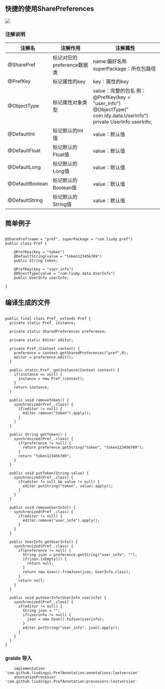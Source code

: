 
## 快捷的使用SharePreferences

[![](https://jitpack.io/v/liudingyi/PrefAnnotation.svg)](https://jitpack.io/#liudingyi/PrefAnnotation)

### 注解说明


注解名| 注解作用 | 注解属性
---|---|---
@SharePref | 标记对应的preference数据类 | name:偏好名称<br>superPackage：所在包路径
@PrefKey | 标记属性的key | key：属性的key
@ObjectType | 标记属性对象类型 | value：完整的包名 例：<br>@PrefKey(key = "user_info")<br>@ObjectType(" com.ldy.data.UserInfo")<br>private UserInfo userInfo;
@DefaultInt | 标记默认的Int值 | value：默认值
@DefaultFloat | 标记默认的Float值 | value：默认值
@DefaultLong | 标记默认的Long值 | value：默认值
@DefaultBoolean | 标记默认的Boolean值 | value：默认值
@DefaultString | 标记默认的String值 | value：默认值

## 简单例子

```

@SharePref(name = "pref", superPackage = "com.liudy.pref")
public class Pref {

    @PrefKey(key = "token")
    @DefaultString(value = "token123456789")
    public String token;

    @PrefKey(key = "user_info")
    @ObjectType(value = "com.liudy.data.UserInfo")
    public UserInfo userInfo;
    
}

```

## 编译生成的文件

```

public final class Pref_ extends Pref {
  private static Pref_ instance;

  private static SharedPreferences preference;

  private static Editor editor;

  private Pref_(Context context) {
    preference = context.getSharedPreferences("pref",0);
    editor = preference.edit();
  }

  public static Pref_ getInstance(Context context) {
    if(instance == null) {
      instance = new Pref_(context);
    }
    return instance;
  }

  public void removeToken() {
    synchronized(Pref_.class) {
      if(editor != null) {
        editor.remove("token").apply();
      }
    }
  }

  public String getToken() {
    synchronized(Pref_.class) {
      if(preference != null) {
        return preference.getString("token", "token123456789");
      }
      return "token123456789";
    }
  }

  public void putToken(String value) {
    synchronized(Pref_.class) {
      if(editor != null && value != null) {
        editor.putString("token", value).apply();
      }
    }
  }

  public void removeUserInfo() {
    synchronized(Pref_.class) {
      if(editor != null) {
        editor.remove("user_info").apply();
      }
    }
  }

  public UserInfo getUserInfo() {
    synchronized(Pref_.class) {
      if(preference != null) {
        String json = preference.getString("user_info", "");
        if(json.isEmpty()) {
          return null;
        }
        return new Gson().fromJson(json, UserInfo.class);
      }
      return null;
    }
  }

  public void putUserInfo(UserInfo userinfo) {
    synchronized(Pref_.class) {
      if(editor != null) {
        String json = "";
        if(userinfo != null) {
          json = new Gson().toJson(userinfo);
        }
        editor.putString("user_info", json).apply();
      }
    }
  }
}

```

### gralde 导入
```
    implementation 'com.github.liudingyi.PrefAnnotation:annotations:lastversion'
    annotationProcessor 'com.github.liudingyi.PrefAnnotation:processors:lastversion'
```

